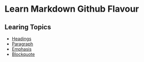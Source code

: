 # Learn Markdown Github Flavour

## Learing Topics
- [Headings](#headings)
- [Paragraph](#paragraph)
- [Emphasis](#emphasis)
- [Blockquote](#blockquote)
